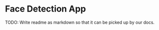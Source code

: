 Face Detection App
==================

TODO: Write readme as markdown so that it can be picked up by our docs.
